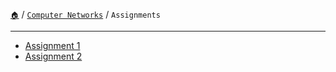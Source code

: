 [`🏠`](/) / [`Computer Networks`](/s/cn/) / `Assignments`

<hr />

* [Assignment 1](/s/cn/assignments/1)
* [Assignment 2](/s/cn/assignments/2)

